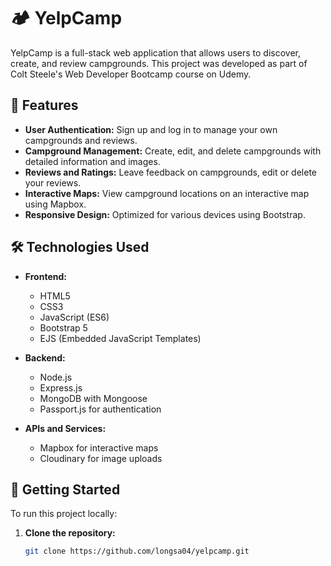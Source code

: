 # 🏕️ YelpCamp

YelpCamp is a full-stack web application that allows users to discover, create, and review campgrounds. This project was developed as part of Colt Steele's Web Developer Bootcamp course on Udemy.

## 🌟 Features

- **User Authentication:** Sign up and log in to manage your own campgrounds and reviews.
- **Campground Management:** Create, edit, and delete campgrounds with detailed information and images.
- **Reviews and Ratings:** Leave feedback on campgrounds, edit or delete your reviews.
- **Interactive Maps:** View campground locations on an interactive map using Mapbox.
- **Responsive Design:** Optimized for various devices using Bootstrap.

## 🛠️ Technologies Used

- **Frontend:**
  - HTML5
  - CSS3
  - JavaScript (ES6)
  - Bootstrap 5
  - EJS (Embedded JavaScript Templates)

- **Backend:**
  - Node.js
  - Express.js
  - MongoDB with Mongoose
  - Passport.js for authentication

- **APIs and Services:**
  - Mapbox for interactive maps
  - Cloudinary for image uploads

## 🚀 Getting Started

To run this project locally:

1. **Clone the repository:**
   ```bash
   git clone https://github.com/longsa04/yelpcamp.git
